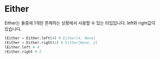 # Either

Either는 둘중에 1개만 존재하는 상황에서 사용할 수 있는 타입입니다. left와 right값이 있습니다.

```python
lEither = Either.left(4) # Either[4, None]
rEither = Either.right(2) # Either[None, 2]
lEither.left # 4
rEither.right # 2
```
